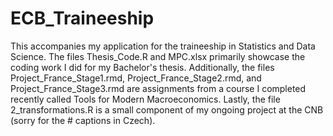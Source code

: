 # ECB_Traineeship
This accompanies my application for the traineeship in Statistics and Data Science. The files Thesis_Code.R and MPC.xlsx primarily showcase the coding work I did for my Bachelor's thesis. Additionally, the files Project_France_Stage1.rmd, Project_France_Stage2.rmd, and Project_France_Stage3.rmd are assignments from a course I completed recently called Tools for Modern Macroeconomics. Lastly, the file 2_transformations.R is a small component of my ongoing project at the CNB (sorry for the # captions in Czech).
